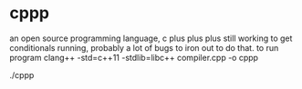 # cppp
an open source programming language, c plus plus plus
still working to get conditionals running, probably a lot of bugs to iron out to do that. 
to run program 
clang++ -std=c++11 -stdlib=libc++ compiler.cpp -o cppp

 ./cppp
 
